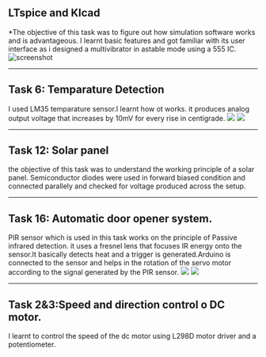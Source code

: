 ## LTspice and KIcad
  *The objective of this task was to figure out how simulation software works and is advantageous. I learnt basic features and got familiar with its user interface as i designed a multivibrator in astable mode using a 555 IC.
  ![screenshot](https://i.imgur.com/wYMGE9W.png)
  ***
  ## Task 6: Temparature Detection
  I used LM35 temparature sensor.I learnt how ot works. it produces analog output voltage that increases by 10mV for every rise in centigrade.
  ![](https://i.imgur.com/hwa33mm.jpeg)
  ![](https://i.imgur.com/4F0r6Na.jpeg)
  ***
  ## Task 12: Solar panel
 the objective of this task was to understand the working principle of a solar panel. Semiconductor diodes were used in forward biased condition and connected parallely and checked for voltage produced across the setup.
 ![]()
 ***
## Task 16: Automatic door opener system.
PIR sensor which is used in this task works on the principle of Passive infrared detection. it uses a fresnel lens that focuses IR energy onto the sensor.It basically detects heat and a trigger is generated.Arduino is connected to the sensor and helps in the rotation of the servo motor according to the signal generated by the PIR sensor.
 ![](https://i.imgur.com/7Ja31KN.jpeg)
  ![](https://i.imgur.com/Vv3GAt0.jpeg)
***
## Task 2&3:Speed and direction control o DC motor.
I learnt to control the speed of the dc motor using L298D motor driver and a potentiometer.
